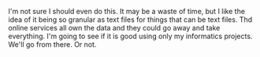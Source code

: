 I'm not sure I should even do this. It may be a waste of time, but I like the idea of it being so granular as text files for things that can be text files. Thd online services all own the data and they could go away and take everything. I'm going to see if it is good using only my informatics projects. We'll go from there. Or not.

